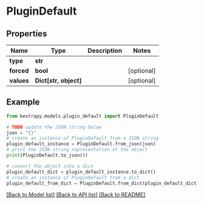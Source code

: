 # PluginDefault


## Properties

Name | Type | Description | Notes
------------ | ------------- | ------------- | -------------
**type** | **str** |  | 
**forced** | **bool** |  | [optional] 
**values** | **Dict[str, object]** |  | [optional] 

## Example

```python
from kestrapy.models.plugin_default import PluginDefault

# TODO update the JSON string below
json = "{}"
# create an instance of PluginDefault from a JSON string
plugin_default_instance = PluginDefault.from_json(json)
# print the JSON string representation of the object
print(PluginDefault.to_json())

# convert the object into a dict
plugin_default_dict = plugin_default_instance.to_dict()
# create an instance of PluginDefault from a dict
plugin_default_from_dict = PluginDefault.from_dict(plugin_default_dict)
```
[[Back to Model list]](../README.md#documentation-for-models) [[Back to API list]](../README.md#documentation-for-api-endpoints) [[Back to README]](../README.md)


